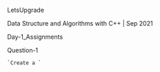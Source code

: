 LetsUpgrade

Data Structure and Algorithms with C++ | Sep 2021

Day-1_Assignments

Question-1      
      
    `Create a `
